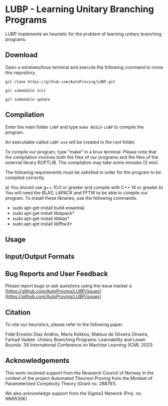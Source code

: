 # LUBP - Learning Unitary Branching Programs

LUBP implements an heuristic for the problem of learning unitary branching programs.

## Download

Open a windows/linux terminal and execute the following command 
to clone this repository. 

```
git clone https://github.com/AutoProving/LUBP.git

git submodule init

git submodule update
```


## Compilation

Enter the main folder `LUBP` and type `make BUILD-LUBP` to compile the program. 

An executable called `LUBP.exe` will be created in the root folder. 


To compile our program, type "make" in a linux terminal. Please note that the compilation
involves both the files of our programs and the files of the external library ROPTLIB.
The compilation may take some minutes (3 min). 

The following requirements must be satisfied in order for the program to be compiled correctly. 

a) You should use g++ 10.0 or greater and compile with C++ 14 or greater
b) You will need the BLAS, LAPACK and FFTW to be able to compile our program. To install these
libraries, use the following commands. 

- sudo apt-get install build-essential
-	sudo apt-get install liblapack*
-	sudo apt-get install libblas*
-	sudo apt-get install libfftw3*


## Usage


## Input/Output Formats


## Bug Reports and User Feedback

Please report bugs or ask questions using the issue tracker a [https://github.com/AutoProving/LUBP/issues](https://github.com/AutoProving/LUBP/issues)

## Citation

To cite our heuristics, please refer to the following paper.

Fidel Ernesto Díaz Andino, Maria Kokkou, Mateus de Oliveira Oliveira, Farhad Vadiee. Unitary Branching Programs: Learnability and Lower Bounds. 
38 International Conference on Machine Learning (ICML 2021)

## Acknowledgements 

This work received support from the Research Council of Norway in the context of the project Automated Theorem Proving from the Mindset of 
Parameterized Complexity Theory (Grant no. 288761). 

We also acknowledge support from the Sigma2 Network (Proj. no. NN9535K)

